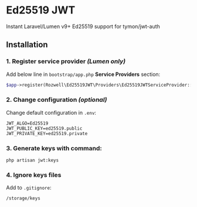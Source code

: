 # Ed25519 JWT
Instant Laravel/Lumen v9+ Ed25519 support for tymon/jwt-auth

## Installation

### 1. Register service provider *(Lumen only)*
Add below line in `bootstrap/app.php` **Service Providers** section:
```php
$app->register(Rozwell\Ed25519JWT\Providers\Ed25519JWTServiceProvider::class);
```

### 2. Change configuration *(optional)*
Change default configuration in `.env`:
```dotenv
JWT_ALGO=Ed25519
JWT_PUBLIC_KEY=ed25519.public
JWT_PRIVATE_KEY=ed25519.private
```

### 3. Generate keys with command:
```shell
php artisan jwt:keys
```

### 4. Ignore keys files
Add to `.gitignore`:
```shell
/storage/keys
```
